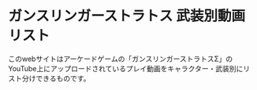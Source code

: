 # ガンスリンガーストラトス 武装別動画リスト
このwebサイトはアーケードゲームの「ガンスリンガーストラトスΣ」のYouTube上にアップロードされているプレイ動画をキャラクター・武装別にリスト分けできるものです。
